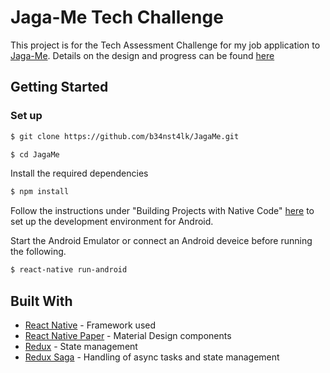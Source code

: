 # Jaga-Me Tech Challenge

This project is for the Tech Assessment Challenge for my job application to [Jaga-Me](https://www.jaga-me.com/). Details on the design and progress can be found [here](./TECH_CHALLENGE.md)

## Getting Started

### Set up

```bash
$ git clone https://github.com/b34nst4lk/JagaMe.git

$ cd JagaMe
```
Install the required dependencies

```bash
$ npm install
```

Follow the instructions under "Building Projects with Native Code" [here](https://facebook.github.io/react-native/docs/getting-started.html) to set up the development environment for Android. 

Start the Android Emulator or connect an Android deveice before running the following.

```bash
$ react-native run-android
```

## Built With
- [React Native](https://facebook.github.io/react-native/) - Framework used
- [React Native Paper](https://callstack.github.io/react-native-paper/) - Material Design components
- [Redux](https://redux.js.org/) - State management
- [Redux Saga](https://redux-saga.js.org/) - Handling of async tasks and state management 